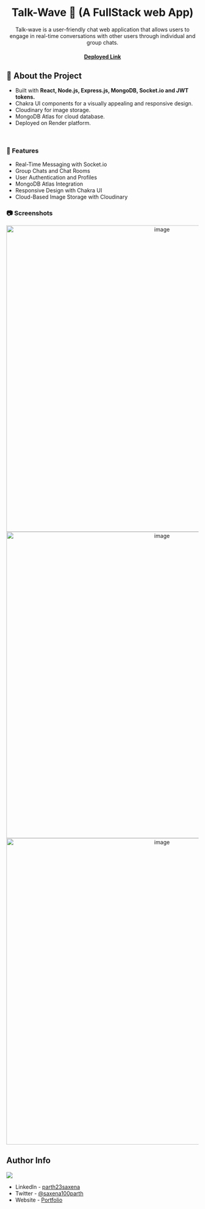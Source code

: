 <div align='center'>
  
<h1>Talk-Wave 🌊 (A  FullStack web App)</h1>

<p>Talk-wave is a  user-friendly chat web application that allows users to engage in real-time conversations with other users through individual and group chats.</p>

<h4> <a href=https://talk-wave-by-parth.onrender.com/>Deployed Link</a> <span> 

</div>

## :star2: About the Project

<ul>
  <li>Built with <strong > React, Node.js, Express.js, MongoDB, Socket.io and JWT tokens. </strong></li>
   <li>Chakra UI components for a visually appealing and responsive design.</li>
   <li>Cloudinary for image storage.</li>
   <li>MongoDB Atlas for cloud database.</li>
   <li>Deployed on Render platform.</li>
</ul>
<br>

### :dart: Features

<ul>
  <li>Real-Time Messaging with Socket.io</li>
  <li> Group Chats and Chat Rooms</li>
  <li> User Authentication and Profiles</li>
  <li> MongoDB Atlas Integration</li>
  <li> Responsive Design with Chakra UI</li>
  <li> Cloud-Based Image Storage with Cloudinary</li>
</ul>


### :camera: Screenshots
<div align="center"> <a href="https://talk-wave-by-parth.onrender.com/"><img src="https://github.com/jamesqquick/read-me-template/assets/87128985/20eaf573-a10a-4158-abe1-419d80ace12d" alt='image' width='800'/></a> </div>
<div align="center"> <a href="https://talk-wave-by-parth.onrender.com/"><img src="https://github.com/jamesqquick/read-me-template/assets/87128985/d36d721f-b218-4bc7-90be-639f7483b0e8" alt='image' width='800'/></a> </div>
<div align="center"> <a href="https://talk-wave-by-parth.onrender.com/"><img src="https://github.com/jamesqquick/read-me-template/assets/87128985/3323fe32-e79d-438d-adb5-6aab2bdc204a" alt='image' width='800'/></a> </div>

## Author Info

<a href="https://github.com/saxena100parth/Talk-Wave/graphs/contributors"> <img src="https://contrib.rocks/image?repo=Louis3797/awesome-readme-template" /> </a>

- LinkedIn - [parth23saxena](https://www.linkedin.com/in/parth23saxena/)
- Twitter - [@saxena100parth](https://twitter.com/saxena100parth)
- Website - [Portfolio](https://saxena100parth.github.io/Portfolio/index.html)
